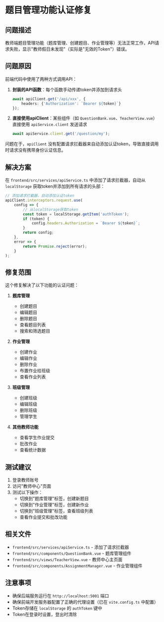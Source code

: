# 题目管理功能认证修复

## 问题描述

教师端题目管理功能（题库管理、创建题目、作业管理等）无法正常工作，API请求失败，显示"教师假日未发现"（实际是"无效的Token"）错误。

## 问题原因

前端代码中使用了两种方式调用API：

1. **封装的API函数**：每个函数手动传递token并添加到请求头
   ```typescript
   await apiClient.get('/api/xxx', {
       headers: {'Authorization': `Bearer ${token}`}
   });
   ```

2. **直接使用apiClient**：某些组件（如 `QuestionBank.vue`、`TeacherView.vue`）直接使用 `apiService.client` 发送请求
   ```typescript
   await apiService.client.get('/question/my');
   ```

问题在于，`apiClient` 没有配置请求拦截器来自动添加认证token，导致直接调用时请求没有携带身份认证信息。

## 解决方案

在 `frontend/src/services/apiService.ts` 中添加了请求拦截器，自动从 `localStorage` 获取token并添加到所有请求的头部：

```typescript
// 添加请求拦截器，自动添加认证token
apiClient.interceptors.request.use(
    config => {
        // 从localStorage获取token
        const token = localStorage.getItem('authToken');
        if (token) {
            config.headers.Authorization = `Bearer ${token}`;
        }
        return config;
    },
    error => {
        return Promise.reject(error);
    }
);
```

## 修复范围

这个修复解决了以下功能的认证问题：

1. **题库管理**
   - 创建题目
   - 编辑题目
   - 删除题目
   - 查看题目列表
   - 搜索和筛选题目

2. **作业管理**
   - 创建作业
   - 编辑作业
   - 删除作业
   - 布置作业给班级
   - 查看作业列表

3. **班级管理**
   - 创建班级
   - 编辑班级
   - 删除班级
   - 管理学生

4. **其他教师功能**
   - 查看学生作业提交
   - 批改作业
   - 查看统计数据

## 测试建议

1. 登录教师账号
2. 访问"教师中心"页面
3. 测试以下操作：
   - 切换到"题库管理"标签，创建新题目
   - 切换到"作业管理"标签，创建新作业
   - 切换到"班级管理"标签，查看班级列表
   - 查看作业提交和批改功能

## 相关文件

- `frontend/src/services/apiService.ts` - 添加了请求拦截器
- `frontend/src/components/QuestionBank.vue` - 题库管理组件
- `frontend/src/views/TeacherView.vue` - 教师中心主页面
- `frontend/src/components/AssignmentManager.vue` - 作业管理组件

## 注意事项

- 确保后端服务运行在 `http://localhost:5001` 端口
- 确保前端开发服务器配置了正确的代理设置（已在 `vite.config.ts` 中配置）
- Token存储在 `localStorage` 的 `authToken` 键中
- Token在登录时设置，登出时清除

